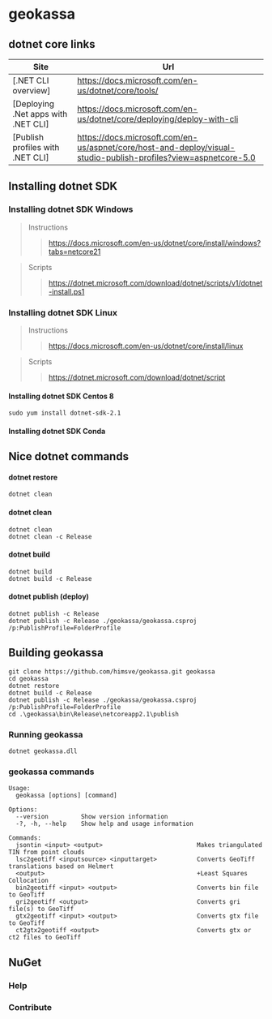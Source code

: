 # geokassa

## dotnet core links  

| Site | Url |
| ----------- | ----------- |
| [.NET CLI overview] | https://docs.microsoft.com/en-us/dotnet/core/tools/ |
| [Deploying .Net apps with .NET CLI] | https://docs.microsoft.com/en-us/dotnet/core/deploying/deploy-with-cli |
| [Publish profiles with .NET CLI]  | https://docs.microsoft.com/en-us/aspnet/core/host-and-deploy/visual-studio-publish-profiles?view=aspnetcore-5.0 |
 

## Installing dotnet SDK

### Installing dotnet SDK Windows

>Instructions  
>>https://docs.microsoft.com/en-us/dotnet/core/install/windows?tabs=netcore21

>Scripts  
>>https://dotnet.microsoft.com/download/dotnet/scripts/v1/dotnet-install.ps1

### Installing dotnet SDK Linux

>Instructions  
>>https://docs.microsoft.com/en-us/dotnet/core/install/linux

>Scripts  
>>https://dotnet.microsoft.com/download/dotnet/script

#### Installing dotnet SDK Centos 8
`sudo yum install dotnet-sdk-2.1`

#### Installing dotnet SDK Conda

## Nice dotnet commands  

#### dotnet restore
`dotnet clean`

#### dotnet clean
`dotnet clean`  
`dotnet clean -c Release`

#### dotnet build
`dotnet build`  
`dotnet build -c Release`

#### dotnet publish (deploy)

`dotnet publish -c Release`  
`dotnet publish -c Release ./geokassa/geokassa.csproj /p:PublishProfile=FolderProfile`

## Building geokassa

```
git clone https://github.com/himsve/geokassa.git geokassa
cd geokassa
dotnet restore
dotnet build -c Release
dotnet publish -c Release ./geokassa/geokassa.csproj /p:PublishProfile=FolderProfile
cd .\geokassa\bin\Release\netcoreapp2.1\publish
```

### Running geokassa

`dotnet geokassa.dll`  

### geokassa commands

```
Usage:
  geokassa [options] [command]

Options:
  --version         Show version information
  -?, -h, --help    Show help and usage information

Commands:
  jsontin <input> <output>                          Makes triangulated TIN from point clouds
  lsc2geotiff <inputsource> <inputtarget>           Converts GeoTiff translations based on Helmert
  <output>                                          +Least Squares Collocation
  bin2geotiff <input> <output>                      Converts bin file to GeoTiff
  gri2geotiff <output>                              Converts gri file(s) to GeoTiff
  gtx2geotiff <input> <output>                      Converts gtx file to GeoTiff
  ct2gtx2geotiff <output>                           Converts gtx or ct2 files to GeoTiff
```

## NuGet

### Help

### Contribute
 
